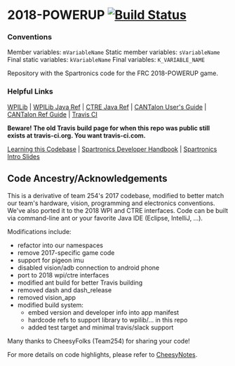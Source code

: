 # 2018-POWERUP [![Build Status](https://travis-ci.com/Spartronics4915/2018-POWERUP.svg?token=fyEWjwiNdUZ8u7W5snBy&branch=master)](https://travis-ci.com/Spartronics4915/2018-POWERUP)

### Conventions
Member variables: `mVariableName`
Static member variables: `sVariableName`
Final static variables: `kVariableName`
Final variables: `K_VARIABLE_NAME`

Repository with the Spartronics code for the FRC 2018-POWERUP game.
### Helpful Links

[WPILib](http://wpilib.screenstepslive.com/s/4485) | 
[WPILib Java Ref](http://first.wpi.edu/FRC/roborio/release/docs/java) |
[CTRE Java Ref](http://www.ctr-electronics.com/downloads/api/java/html/index.html) | 
[CANTalon User's Guide](http://www.ctr-electronics.com/Talon%20SRX%20User's%20Guide.pdf) | 
[CANTalon Ref Guide](http://www.ctr-electronics.com/Talon%20SRX%20Software%20Reference%20Manual.pdf) |
[Travis CI](https://travis-ci.com/Spartronics4915/2018-POWERUP)

**Beware! The old Travis build page for when this repo was public still exists at travis-ci.org. You want travis-ci.com.**

[Learning this Codebase](Learning.md) |
[Spartronics Developer Handbook](https://binnur.gitbooks.io/spartronics-developers-handbook/content/) | 
[Spartronics Intro Slides](https://docs.google.com/presentation/d/1ZiMBC9y3xrwFk1akdaiV_BMLLS6EyY6BSfiTRQo1KlM/edit#slide=id.g190898ba99_1_437)

## Code Ancestry/Acknowledgements
This is a derivative of team 254's 2017 codebase, modified to better match our 
team's hardware, vision, programming and electronics conventions. We've also 
ported it to the 2018 WPI and CTRE interfaces.  Code can be built via 
command-line ant or your favorite Java IDE (Eclipse, IntelliJ, ...).

Modifications include:
* refactor into our namespaces
* remove 2017-specific game code
* support for pigeon imu
* disabled vision/adb connection to android phone
* port to 2018 wpi/ctre interfaces
* modified ant build for better Travis building
* removed dash and dash_release
* removed vision_app
* modified build system:
    * embed version and developer info into app manifest
    * hardcode refs to support library to wpilib/... in this repo
    * added test target and minimal travis/slack support

Many thanks to CheesyFolks (Team254) for sharing your code!

For more details on code highlights, please refer to 
[CheesyNotes](CheesyNotes.md).

